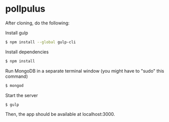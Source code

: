 # pollpulus

After cloning, do the following:

Install gulp
```sh
$ npm install --global gulp-cli
```

Install dependencies
```sh
$ npm install
```

Run MongoDB in a separate terminal window (you might have to "sudo" this command)
```sh
$ mongod
```

Start the server
```sh
$ gulp
```

Then, the app should be available at localhost:3000.
